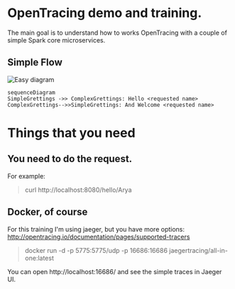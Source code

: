 # OpenTracing demo and training.

The main goal is to understand how to works OpenTracing with a couple of simple Spark core microservices.

## Simple Flow

![Easy diagram](https://github.com/sucius/opentracing_spark/blob/master/images/diagram.PNG "Diagram")

```mermaid
sequenceDiagram
SimpleGrettings ->> ComplexGrettings: Hello <requested name>
ComplexGrettings-->>SimpleGrettings: And Welcome <requested name>
```

# Things that you need

## You need to do the request.

For example:
> curl http://localhost:8080/hello/Arya

## Docker, of course

For this training I'm using jaeger, but you have more options: http://opentracing.io/documentation/pages/supported-tracers

> docker run -d -p 5775:5775/udp -p 16686:16686 jaegertracing/all-in-one:latest

You can open http://localhost:16686/ and see the simple traces in Jaeger UI.